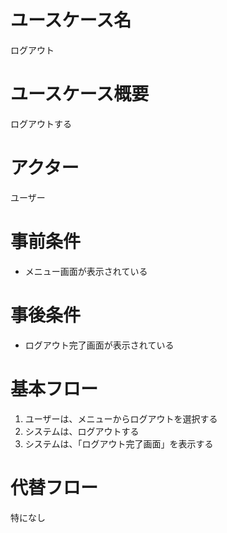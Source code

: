 # ユースケース名
ログアウト
# ユースケース概要
ログアウトする
# アクター
ユーザー
# 事前条件
- メニュー画面が表示されている
# 事後条件
- ログアウト完了画面が表示されている
# 基本フロー
1. ユーザーは、メニューからログアウトを選択する
2. システムは、ログアウトする
3. システムは、「ログアウト完了画面」を表示する

# 代替フロー
特になし